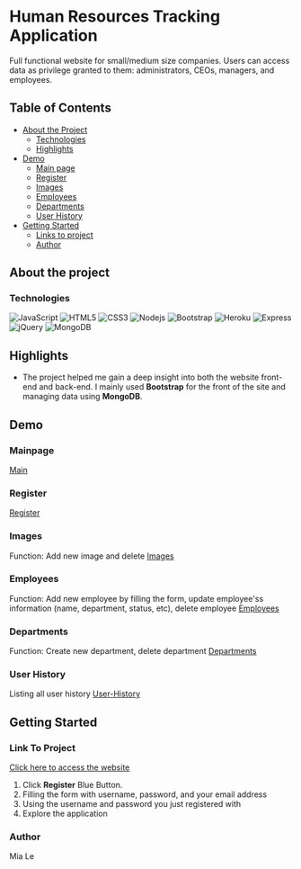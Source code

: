 # Human Resources Tracking Application

Full functional website for small/medium size companies. Users can access data as privilege granted to them: administrators, CEOs, managers, and employees.



## Table of Contents
* [About the Project](#about-the-project)
   * [Technologies](#technologies)
   * [Highlights](#highlights)
* [Demo](#demo)
   * [Main page](#main-page)
   * [Register](#register)
   * [Images](#images)
   * [Employees](#employees)
   * [Departments](#departments)
   * [User History](#user-history)
* [Getting Started](#getting-started)
  * [Links to project](#link-to-project)
  * [Author](#author)
  
 
## About the project

### Technologies

![JavaScript](	https://img.shields.io/badge/JavaScript-F7DF1E?style=for-the-badge&logo=javascript&logoColor=black)
![HTML5](https://img.shields.io/badge/HTML5-E34F26?style=for-the-badge&logo=html5&logoColor=white)
![CSS3](https://img.shields.io/badge/CSS3-1572B6?style=for-the-badge&logo=css3&logoColor=white)
![Nodejs](https://img.shields.io/badge/Node.js-43853D?style=for-the-badge&logo=node.js&logoColor=white)
![Bootstrap](https://img.shields.io/badge/Bootstrap-563D7C?style=for-the-badge&logo=bootstrap&logoColor=white)
![Heroku](https://img.shields.io/badge/Heroku-430098?style=for-the-badge&logo=heroku&logoColor=white)
![Express](https://img.shields.io/badge/Express.js-404D59?style=for-the-badge)
![jQuery](https://img.shields.io/badge/jQuery-0769AD?style=for-the-badge&logo=jquery&logoColor=white)
![MongoDB](https://img.shields.io/badge/MongoDB-00000F?style=for-the-badge&logo=mongodb&logoColor=239120)


## Highlights

- The project helped me gain a deep insight into both the website front-end and back-end. I mainly used **Bootstrap** for the front of the site and managing data using **MongoDB**. 



## Demo

### Mainpage
[Main](https://github.com/tknle/Human-Resources-Tracking-Application/blob/main/main.JPG)

### Register
[Register](https://github.com/tknle/Human-Resources-Tracking-Application/blob/main/register.JPG)

### Images
Function: Add new image and delete
[Images](https://github.com/tknle/Human-Resources-Tracking-Application/blob/main/images.JPG)

### Employees
Function: Add new employee by filling the form, update employee'ss information (name, department, status, etc), delete employee
[Employees](https://github.com/tknle/Human-Resources-Tracking-Application/blob/main/employees.JPG)

### Departments
Function: Create new department, delete department
[Departments](https://github.com/tknle/Human-Resources-Tracking-Application/blob/main/departments.JPG)

### User History
Listing all user history
[User-History](https://github.com/tknle/Human-Resources-Tracking-Application/blob/main/login.JPG)

## Getting Started

### Link To Project

[Click here to access the website](https://ancient-caverns-45569.herokuapp.com/)

1. Click **Register** Blue Button. 
2. Filling the form with username, password, and your email address
3. Using the username and password you just registered with
4. Explore the application 

### Author

Mia Le

